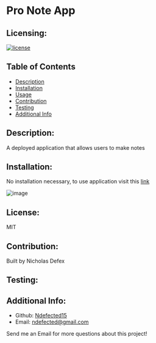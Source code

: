# Pro Note App

  ## Licensing:
   
   [![license](https://img.shields.io/badge/license-MIT-blue)](https://shields.io)
  

  
  
  ## Table of Contents 
  - [Description](#description)
  - [Installation](#installation)
  - [Usage](#usage)
  - [Contribution](#contribution)
  - [Testing](#testing)
  - [Additional Info](#additional-info)
  
  ## Description:
  A deployed application that allows users to make notes
  
  ## Installation:
 No installation necessary, to use application visit this [link](https://pronoteappp.herokuapp.com/)
 
 
  ![image](https://user-images.githubusercontent.com/92278942/149709475-c071fa26-43a0-408a-bd51-b73b5c323b09.png)

  
  ## License:
  MIT
  
  ## Contribution:
  Built by Nicholas Defex
  
  ## Testing:
  
  
  ## Additional Info:
  - Github: [Ndefected15](https://github.com/Ndefected15)
  - Email:  ndefected@gmail.com
  
   Send me an Email for more questions about this project!
  

